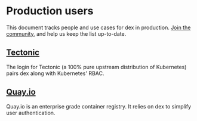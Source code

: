 # Production users

This document tracks people and use cases for dex in production. [Join the community](https://github.com/coreos/dex/), and help us keep the list up-to-date.

## [Tectonic](https://coreos.com/tectonic/)
The login for Tectonic (a 100% pure upstream distribution of Kubernetes) pairs dex along with Kubernetes' RBAC.

## [Quay.io](https://quay.io/)
Quay.io is an enterprise grade container registry. It relies on dex to simplify user authentication.




